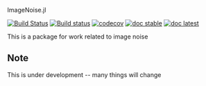 ImageNoise.jl

[![Build Status](https://travis-ci.org/johnnychen94/ImageNoise.jl.svg?branch=master)](https://travis-ci.org/johnnychen94/ImageNoise.jl)
[![Build status](https://ci.appveyor.com/api/projects/status/7a5wffs8i78mp5sj/branch/master?svg=true)](https://ci.appveyor.com/project/johnnychen94/imagenoise-jl/branch/master)
[![codecov](https://codecov.io/gh/johnnychen94/ImageNoise.jl/branch/master/graph/badge.svg)](https://codecov.io/gh/johnnychen94/ImageNoise.jl)
[![doc stable](https://img.shields.io/badge/docs-stable-blue.svg)](https://johnnychen94.github.io/ImageNoise.jl/stable)
[![doc latest](https://img.shields.io/badge/docs-dev-blue.svg)](https://johnnychen94.github.io/ImageNoise.jl/dev)
 
This is a package for work related to image noise
## Note

This is under development -- many things will change
